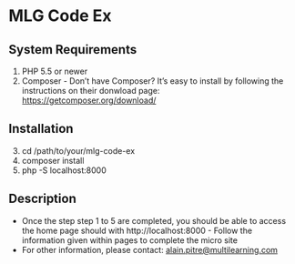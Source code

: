 # MLG Code Ex

System Requirements
---
1. PHP 5.5 or newer
2. Composer - Don’t have Composer? It’s easy to install by following the instructions on their donwload page: https://getcomposer.org/download/

Installation
---
3. cd /path/to/your/mlg-code-ex
4. composer install
5. php -S localhost:8000

Description
---
- Once the step step 1 to 5 are completed, you should be able to access the home page should with http://localhost:8000 - Follow the information given within pages to complete the micro site
- For other information, please contact: alain.pitre@multilearning.com